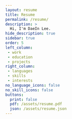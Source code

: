 ```yaml
---
layout: resume
title: Resume
permalink: /resume/
description: >
  Hi, I'm DaeIn Lee.
hide_description: true
sidebar: true
order: 5
left_column:
 - work
 - education
 - projects
right_column:
 - languages
 - skills
 - interests
no_language_icons: false
no_skill_icons: false
buttons:
  print: false
  pdf: /assets/resume.pdf
  json: /assets/resume.json
---
```

